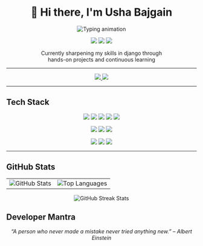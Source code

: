 <h1 align="center">👋 Hi there, I'm Usha Bajgain</h1>

<p align="center">
  <img src="https://readme-typing-svg.herokuapp.com?font=Fira+Code&pause=1000&color=00F7FF&width=500&lines=Aspiring+Developer+%F0%9F%92%BB;Tech+Enthusiast+%F0%9F%9A%80;Problem+Solver+%F0%9F%A7%91%E2%80%8D%F0%9F%92%BB" alt="Typing animation" />
</p>

<p align="center">
  <img src="https://img.shields.io/badge/Technology%20for%20Good-%23F97316?style=for-the-badge&logo=github&logoColor=white"/>
  <img src="https://img.shields.io/badge/Learn%20by%20Doing-%2300C49A?style=for-the-badge&logo=progress&logoColor=white"/>
  <img src="https://img.shields.io/badge/Data%20Driven-%233B82F6?style=for-the-badge&logo=python&logoColor=white"/>
</p>

<p align="center">
  Currently sharpening my skills in django through<br>
  hands-on projects and continuous learning 
</p>

---

<p align="center">
  <a href="https://www.linkedin.com/in/usha-bajgain-1683282a7/" target="_blank">
    <img src="https://img.shields.io/badge/LinkedIn-0A66C2?style=for-the-badge&logo=linkedin&logoColor=white"/>
  </a>
  <a href="https://www.instagram.com/usharchivess/" target="_blank">
    <img src="https://img.shields.io/badge/Instagram-E4405F?style=for-the-badge&logo=instagram&logoColor=white"/>
  </a>
</p>

---

## Tech Stack

<p align="center">
  <img src="https://img.shields.io/badge/Python-3776AB?style=for-the-badge&logo=python&logoColor=white"/>
  <img src="https://img.shields.io/badge/Django-092E20?style=for-the-badge&logo=django&logoColor=white"/>
  <img src="https://img.shields.io/badge/MySQL-005C84?style=for-the-badge&logo=mysql&logoColor=white"/>
  <img src="https://img.shields.io/badge/HTML5-E34F26?style=for-the-badge&logo=html5&logoColor=white"/>
  <img src="https://img.shields.io/badge/CSS3-1572B6?style=for-the-badge&logo=css3&logoColor=white"/>
</p>

<p align="center">
  <img src="https://img.shields.io/badge/Java EE-007396?style=for-the-badge&logo=java&logoColor=white"/>
  <img src="https://img.shields.io/badge/JSP-007396?style=for-the-badge&logo=java&logoColor=white"/>
  <img src="https://img.shields.io/badge/JSTL-007396?style=for-the-badge&logo=java&logoColor=white"/>
</p>

<p align="center">
  <img src="https://img.shields.io/badge/VS Code-007ACC?style=for-the-badge&logo=visualstudiocode&logoColor=white"/>
  <img src="https://img.shields.io/badge/Jupyter-F37626?style=for-the-badge&logo=jupyter&logoColor=white"/>
  <img src="https://img.shields.io/badge/GitHub-181717?style=for-the-badge&logo=github&logoColor=white"/>
</p>

---

## GitHub Stats

<table align="center">
  <tr>
    <td>
      <img src="https://github-readme-stats.vercel.app/api?username=ushabajgain&show_icons=true&theme=tokyonight" alt="GitHub Stats" />
    </td>
    <td>
      <img src="https://github-readme-stats.vercel.app/api/top-langs/?username=ushabajgain&layout=compact&theme=tokyonight" alt="Top Languages" />
    </td>
  </tr>
</table>

<p align="center">
  <img src="https://github-readme-streak-stats.herokuapp.com/?user=ushabajgain&theme=tokyonight" alt="GitHub Streak Stats" />
</p>

## Developer Mantra

<p align="center">
  <em>“A person who never made a mistake never tried anything new.” – Albert Einstein</em>
</p>
